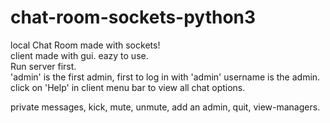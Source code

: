 # chat-room-sockets-python3
local Chat Room made with sockets!                                                                                                            
client made with gui. eazy to use.                                                                                                                                                                  
Run server first.                                                      
'admin' is the first admin, first to log in with 'admin' username is the admin.                                                      
click on 'Help' in client menu bar to view all chat options.                                                      

private messages,
kick,
mute,
unmute,
add an admin,
quit,
view-managers.
